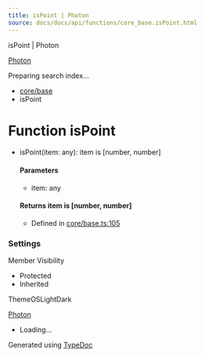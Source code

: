 ```yaml
---
title: isPoint | Photon
source: docs/docs/api/functions/core_base.isPoint.html
---
```


isPoint | Photon

[Photon](../index.html)




Preparing search index...

* [core/base](../modules/core_base.html)
* isPoint

# Function isPoint

* isPoint(item: any): item is [number, number]

  #### Parameters

  + item: any

  #### Returns item is [number, number]

  + Defined in [core/base.ts:105](https://github.com/mwhite454/photon/blob/main/packages/photon/src/core/base.ts#L105)

### Settings

Member Visibility

* Protected
* Inherited

ThemeOSLightDark

[Photon](../index.html)

* Loading...

Generated using [TypeDoc](https://typedoc.org/)
